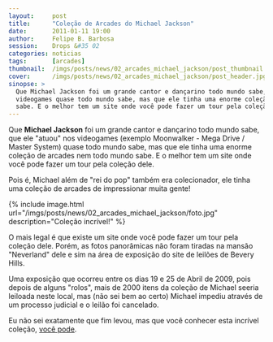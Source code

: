 ```yaml
---
layout:     post
title:      "Coleção de Arcades do Michael Jackson"
date:       2011-01-11 19:00
author:     Felipe B. Barbosa
session:    Drops &#35 02
categories: noticias
tags:       [arcades]
thumbnail:  /imgs/posts/news/02_arcades_michael_jackson/post_thumbnail.jpg
cover:      /imgs/posts/news/02_arcades_michael_jackson/post_header.jpg
sinopse: >
  Que Michael Jackson foi um grande cantor e dançarino todo mundo sabe, que ele "atuou" nos
  videogames quase todo mundo sabe, mas que ele tinha uma enorme coleção de arcades nem todo mundo
  sabe. E o melhor tem um site onde você pode fazer um tour pela coleção dele.
---
```

Que **Michael Jackson** foi um grande cantor e dançarino todo mundo sabe, que ele "atuou" nos
videogames (exemplo Moonwalker - Mega Drive / Master System) quase todo mundo sabe, mas que ele
tinha uma enorme coleção de arcades nem todo mundo sabe. E o melhor tem um site onde você pode
fazer um tour pela coleção dele.

Pois é, Michael além de "rei do pop" também era colecionador, ele tinha uma coleção de arcades
de impressionar muita gente!

{% include image.html
  url="/imgs/posts/news/02_arcades_michael_jackson/foto.jpg"
  description="Coleção incrível!" %}

O mais legal é que existe um site onde você pode fazer um tour pela coleção dele. Porém, as fotos
panorâmicas não foram tiradas na mansão "Neverland" dele e sim na área de exposição do site de
leilões de Bevery Hills.

Uma exposição que ocorreu entre os dias 19 e 25 de Abril de 2009, pois depois de alguns "rolos",
mais de 2000 itens da coleção de Michael seeria leiloada neste local, mas (não sei bem ao certo)
Michael impediu através de um processo judicial e o leilão foi cancelado.

Eu não sei exatamente que fim levou, mas que você conhecer esta incrível coleção, [você pode](http://www.pinsane2.com/pinorama/events/MJ_09/kr/michael_jackson_arcade_entry.html).
